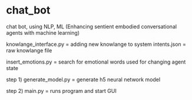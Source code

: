 # chat_bot
chat bot, using NLP, ML
(Enhancing sentient embodied conversational agents with machine
learning)


knowlange_interface.py = adding new knowlange to system
intents.json = raw knowlange file

insert_emotions.py = search for emotional words used for changing agent state

step 1)
generate_model.py = generate h5 neural network model

step 2)
main.py = runs program and start GUI
